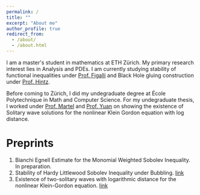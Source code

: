 ```yaml
---
permalink: /
title: ""
excerpt: "About me"
author_profile: true
redirect_from: 
  - /about/
  - /about.html
---
```

I am a master's student in mathematics at ETH Zürich. My primary research interest lies in Analysis and PDEs. I am currently studying stability of functional inequalities under [Prof. Figalli](https://people.math.ethz.ch/~afigalli/) and Black Hole gluing construction under [Prof. Hintz](https://people.math.ethz.ch/~hintzp/).

Before coming to Zürich, I did my undegraduate degree at École Polytechnique in Math and Computer Science. For my undegraduate thesis, I worked under [Prof. Martel](https://www.polytechnique.edu/elearning/en/yvan-martel) and [Prof. Yuan](https://sites.google.com/view/xuyuanpde) on showing the existence of Solitary wave solutions for the nonlinear Klein Gordon equation with log distance.


Preprints
===
1. Bianchi Egnell Estimate for the Monomial Weighted Sobolev Inequality. In preparation.
2. Stability of Hardy Littlewood Sobolev Inequality under Bubbling. [link](https://arxiv.org/abs/2109.12610)
3.  Existence of two-solitary waves with logarithmic distance for the nonlinear Klein-Gordon equation. [link](https://arxiv.org/abs/2010.04852)


